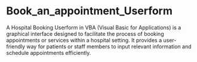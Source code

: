 # Book_an_appointment_Userform
A Hospital Booking Userform in VBA (Visual Basic for Applications) is a graphical interface designed to facilitate the process of booking appointments or services within a hospital setting. It provides a user-friendly way for patients or staff members to input relevant information and schedule appointments efficiently.
